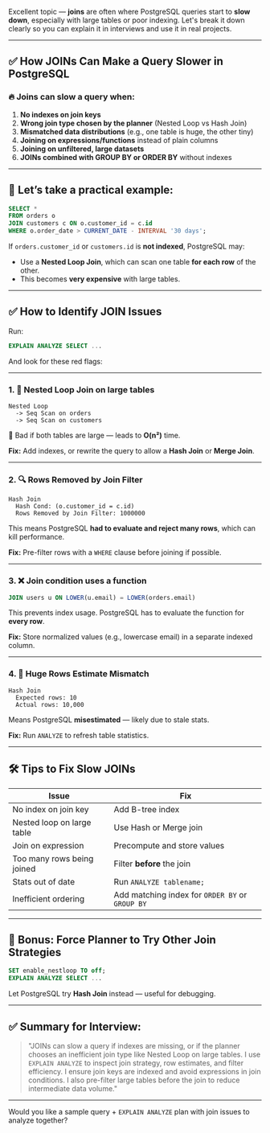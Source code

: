 Excellent topic — **joins** are often where PostgreSQL queries start to **slow down**, especially with large tables or poor indexing. Let's break it down clearly so you can explain it in interviews and use it in real projects.

---

## ✅ How JOINs Can Make a Query Slower in PostgreSQL

### 🔥 Joins can slow a query when:

1. **No indexes on join keys**
2. **Wrong join type chosen by the planner** (Nested Loop vs Hash Join)
3. **Mismatched data distributions** (e.g., one table is huge, the other tiny)
4. **Joining on expressions/functions** instead of plain columns
5. **Joining on unfiltered, large datasets**
6. **JOINs combined with GROUP BY or ORDER BY** without indexes

---

## 🧠 Let’s take a practical example:

```sql
SELECT *
FROM orders o
JOIN customers c ON o.customer_id = c.id
WHERE o.order_date > CURRENT_DATE - INTERVAL '30 days';
```

If `orders.customer_id` or `customers.id` is **not indexed**, PostgreSQL may:

* Use a **Nested Loop Join**, which can scan one table **for each row** of the other.
* This becomes **very expensive** with large tables.

---

## ✅ How to Identify JOIN Issues

Run:

```sql
EXPLAIN ANALYZE SELECT ...
```

And look for these red flags:

---

### 1. 🔴 **Nested Loop Join on large tables**

```
Nested Loop
  -> Seq Scan on orders
  -> Seq Scan on customers
```

🚨 Bad if both tables are large — leads to **O(n²)** time.

**Fix:** Add indexes, or rewrite the query to allow a **Hash Join** or **Merge Join**.

---

### 2. 🔍 **Rows Removed by Join Filter**

```
Hash Join
  Hash Cond: (o.customer_id = c.id)
  Rows Removed by Join Filter: 1000000
```

This means PostgreSQL **had to evaluate and reject many rows**, which can kill performance.

**Fix:** Pre-filter rows with a `WHERE` clause before joining if possible.

---

### 3. ❌ **Join condition uses a function**

```sql
JOIN users u ON LOWER(u.email) = LOWER(orders.email)
```

This prevents index usage. PostgreSQL has to evaluate the function for **every row**.

**Fix:** Store normalized values (e.g., lowercase email) in a separate indexed column.

---

### 4. 🧪 **Huge Rows Estimate Mismatch**

```
Hash Join
  Expected rows: 10
  Actual rows: 10,000
```

Means PostgreSQL **misestimated** — likely due to stale stats.

**Fix:** Run `ANALYZE` to refresh table statistics.

---

## 🛠 Tips to Fix Slow JOINs

| Issue                      | Fix                                             |
| -------------------------- | ----------------------------------------------- |
| No index on join key       | Add B-tree index                                |
| Nested loop on large table | Use Hash or Merge join                          |
| Join on expression         | Precompute and store values                     |
| Too many rows being joined | Filter **before** the join                      |
| Stats out of date          | Run `ANALYZE tablename;`                        |
| Inefficient ordering       | Add matching index for `ORDER BY` or `GROUP BY` |

---

## 🧠 Bonus: Force Planner to Try Other Join Strategies

```sql
SET enable_nestloop TO off;
EXPLAIN ANALYZE SELECT ...
```

Let PostgreSQL try **Hash Join** instead — useful for debugging.

---

## ✅ Summary for Interview:

> "JOINs can slow a query if indexes are missing, or if the planner chooses an inefficient join type like Nested Loop on large tables. I use `EXPLAIN ANALYZE` to inspect join strategy, row estimates, and filter efficiency. I ensure join keys are indexed and avoid expressions in join conditions. I also pre-filter large tables before the join to reduce intermediate data volume."

---

Would you like a sample query + `EXPLAIN ANALYZE` plan with join issues to analyze together?
